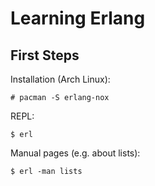 # Learning Erlang

## First Steps

Installation (Arch Linux):

    # pacman -S erlang-nox

REPL:

    $ erl

Manual pages (e.g. about lists):

    $ erl -man lists
